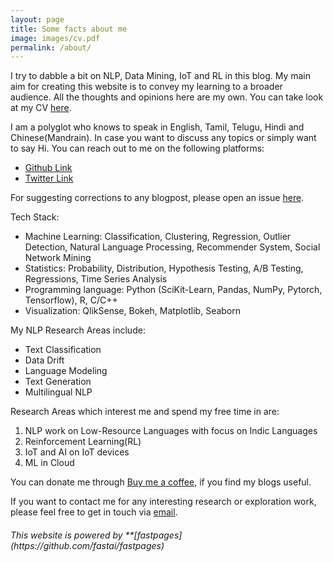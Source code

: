 ```yaml
---
layout: page
title: Some facts about me
image: images/cv.pdf
permalink: /about/
---
```


I try to dabble a bit on NLP, Data Mining, IoT and RL in this blog. My main aim for creating this website is to convey my learning to a broader audience. All the thoughts and opinions here are my own. You can take look at my CV [here](/images/cv.pdf). 

I am a polyglot who knows to speak in English, Tamil, Telugu, Hindi and Chinese(Mandrain). In case you want to discuss any topics or simply want to say Hi. You can reach out to me on the following platforms:
<!--* [Website Link](https://aswin-giridhar.github.io/) # currenty decommissioned-->
* [Github Link](https://github.com/aswin-giridhar/)
* [Twitter Link](https://twitter.com/aswin_nlp/)

For suggesting corrections to any blogpost, please open an issue [here](https://github.com/aswin-giridhar/aswinlabs/issues/new/).

Tech Stack:
* Machine Learning: Classification, Clustering, Regression, Outlier Detection, Natural Language Processing, Recommender System, Social Network Mining
* Statistics: Probability, Distribution, Hypothesis Testing, A/B Testing, Regressions, Time Series Analysis
* Programming language: Python (SciKit-Learn, Pandas, NumPy, Pytorch, Tensorflow), R, C/C++
* Visualization: QlikSense, Bokeh, Matplotlib, Seaborn

My NLP Research Areas include:
* Text Classification
* Data Drift
* Language Modeling
* Text Generation
* Multilingual NLP

Research Areas which interest me and spend my free time in are:
1. NLP work on Low-Resource Languages with focus on Indic Languages
2. Reinforcement Learning(RL)
3. IoT and AI on IoT devices
4. ML in Cloud

You can donate me through [Buy me a coffee](https://buymeacoff.ee/aswingiridhar), if you find my blogs useful.

If you want to contact me for any interesting research or exploration work, please feel free to get in touch via <a href="mailto:aswinsson@gmail.com">email</a>.

<h6>This website is powered by **[fastpages](https://github.com/fastai/fastpages)</h6>
